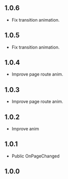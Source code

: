 ## 1.0.6
* Fix transition animation.
## 1.0.5
* Fix transition animation.
## 1.0.4
* Improve page route anim.
## 1.0.3
* Improve page route anim.
## 1.0.2
* Improve anim
## 1.0.1
* Public OnPageChanged
## 1.0.0
